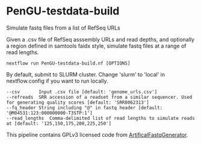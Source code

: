 # PenGU-testdata-build
Simulate fastq files from a list of RefSeq URLs  


Given a .csv file of RefSeq asssembly URLs and read depths, and optionally a region defined in samtools faidx style, simulate fastq files at a range of read lengths.

`nextflow run PenGU-testdata-build.nf [OPTIONS]`



By default, submit to SLURM cluster. Change 'slurm' to 'local' in nextflow.config if you want to run locally.

```
--csv 		Input .csv file [default: 'genome_urls.csv']
--refreads 	SRR accession of a readset from a similar sequencer. Used for generating quality scores [default: 'SRR8062313']
--fq_header	String including "@" in fastq header [default: '@M04531:123:000000000-T3STP:1']
--read_lengths	Comma-delimited list of read lengths to simulate reads at [default: '125,150,175,200,225,250']
```


This pipeline contains GPLv3 licensed code from [ArtificalFastqGenerator](https://sourceforge.net/projects/artfastqgen/).
